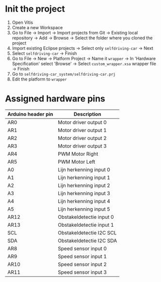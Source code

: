 # Init the project
1. Open Vitis
2. Create a new Workspace
3. Go to File -> Import -> Import projects from Git -> Existing local repository -> Add -> Browse -> Select the folder where you cloned the project 
4. Import existing Eclipse projects -> Select only `selfdriving-car` -> Next
5. Select `selfdriving-car` -> Finish
6. Go to File -> New -> Platform Project -> Name it `wrapper` -> In 'Hardware Specification' select 'Browse' -> Select `custom_wrapper.xsa` wrapper file -> Finish
7. Go to `selfdriving-car_system/selfdriving-car.prj`
8. Edit the platform to `wrapper`


# Assigned hardware pins
| Arduino header pin | Description |
| --- | --- |
| AR0 | Motor driver output 0 |
| AR1 | Motor driver output 1 |
| AR2 | Motor driver output 2 |
| AR3 | Motor driver output 3 |
| AR4 | PWM Motor Right |
| AR5 | PWM Motor Left |
| A0 | Lijn herkenning input 0 |
| A1 | Lijn herkenning input 1 |
| A2 | Lijn herkenning input 2 |
| A3 | Lijn herkenning input 3 |
| A4 | Lijn herkenning input 4 |
| A5 | Lijn herkenning input 5 |
| AR12 | Obstakeldetectie input 0 |
| AR13 | Obstakeldetectie input 1 |
| SCL | Obstakeldetectie I2C SCL |
| SDA | Obstakeldetectie I2C SDA |
| AR8 | Speed sensor input 0 |
| AR9 | Speed sensor input 1 |
| AR10 | Speed sensor input 2 |
| AR11 | Speed sensor input 3 |